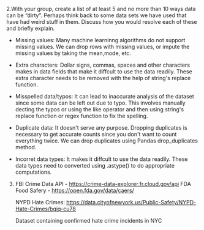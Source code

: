 2.With your group, create a list of at least 5 and no more than 10 ways data can be “dirty”.
Perhaps think back to some data sets we have used that have had weird stuff in them. Discuss
how you would resolve each of these and briefly explain.

- Missing values: Many machine learninng algorithms do not support missing values.
We can drop rows with missing values, or impute the missing values by taking the mean,mode, etc. 

- Extra characters: Dollar signs, commas, spaces and other characters makes in data fields that make it diffcult to use the data readily. These extra character needs to be removed with the help of string's replace function. 

- Misspelled data/typos: It can lead to inaccurate analysis of the dataset since some data can be left out due to typo.
This involves manually decting the typos or using the like operator and then using string's replace function or regex function to fix the spelling.

- Duplicate data: It doesn't serve any purpose. Dropping duplicates is necessary to get accurate counts since you don't want to count everything twice. We can drop duplicates using Pandas drop_duplicates method.

- Incorret data types: It makes it diffcult to use the data readily. These data types need to converted using .astype() to do appropriate computations.

3. FBI Crime Data API - https://crime-data-explorer.fr.cloud.gov/api
   FDA Food Safery - https://open.fda.gov/data/caers/
   
   NYPD Hate Crimes: https://data.cityofnewyork.us/Public-Safety/NYPD-Hate-Crimes/bqiq-cu78
   
   Dataset containing confirmed hate crime incidents in NYC
   